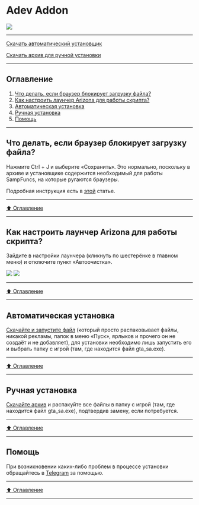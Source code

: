 # Adev Addon
![](https://adev-addon.ru/public/style/img/logo.png)
____
[Скачать автоматический установщик](https://github.com/MrQwer55/Adev-Addon/blob/main/Adev%20Addon.exe?raw=true)

[Скачать архив для ручной установки](https://github.com/MrQwer55/Adev-Addon/blob/main/Adev%20Addon.zip?raw=true)
____
## Оглавление

1. [Что делать, если браузер блокирует загрузку файла?](#что-делать-если-браузер-блокирует-загрузку-файла)
2. [Как настроить лаунчер Arizona для работы скрипта?](#как-настроить-лаунчер-arizona-для-работы-скрипта)
3. [Автоматическая установка](#автоматическая-установка)
4. [Ручная установка](#ручная-установка)
5. [Помощь](#помощь)
____
## Что делать, если браузер блокирует загрузку файла?
Нажмите Ctrl + J и выберите «Сохранить». Это нормально, поскольку в архиве и установщике содержится необходимый для работы SampFuncs, на которые ругаются браузеры.

Подробная инструкция есть в [этой](https://soft-setup.ru/razreshit-skachivanie-fajla-kotoryj-google-chrome-blokiruet/) статье.
____
[:arrow_up: Оглавление](#оглавление) 
____
## Как настроить лаунчер Arizona для работы скрипта?
Зайдите в настройки лаунчера (кликнуть по шестерёнке в главном меню) и отключите пункт «Автоочистка».

![](https://i.imgur.com/HCC1eId.png)
![](https://i.imgur.com/V0mb2ez.png)
____
[:arrow_up: Оглавление](#оглавление) 
____
## Автоматическая установка
[Скачайте и запустите файл](https://github.com/MrQwer55/Adev-Addon/blob/main/Adev%20Addon.exe?raw=true) (который просто распаковывает файлы, никакой рекламы, папок в меню «Пуск», ярлыков и прочего он не создаёт и не добавляет), для установки необходимо лишь запустить его и выбрать папку с игрой (там, где находится файл gta_sa.exe).
____
[:arrow_up: Оглавление](#оглавление) 
____
## Ручная установка
[Скачайте архив](https://github.com/MrQwer55/Adev-Addon/blob/main/Adev%20Addon.zip?raw=true) и распакуйте все файлы в папку с игрой (там, где находится файл gta_sa.exe), подтвердив замену, если потребуется.
____
[:arrow_up: Оглавление](#оглавление) 
____
## Помощь
При возникновении каких-либо проблем в процессе установки обращайтесь в [Telegram](https://t.me/celentheado) за помощью.
____
[:arrow_up: Оглавление](#оглавление) 
____
